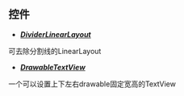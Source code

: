 控件
------

- ***[DividerLinearLayout][1]***

可去除分割线的LinearLayout

[1]: https://github.com/xzq0125/XzqLib/tree/master/dividerlinearlayout


- ***[DrawableTextView][1]***

一个可以设置上下左右drawable固定宽高的TextView

[1]: https://github.com/xzq0125/XzqLib/tree/master/drawabletextview


